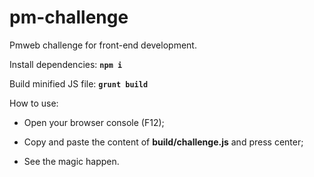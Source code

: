 # pm-challenge

Pmweb challenge for front-end development.<br/>


Install dependencies:
**`npm i`**

Build minified JS file:
**`grunt build`**

How to use:

* Open your browser console (F12);

* Copy and paste the content of **build/challenge.js** and press center;

* See the magic happen.
